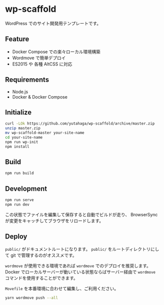 # wp-scaffold
WordPress でのサイト開発用テンプレートです。

## Feature

* Docker Compose での楽々ローカル環境構築
* Wordmove で簡単デプロイ
* ES2015 や 各種 AltCSS に対応

## Requirements

* Node.js
* Docker & Docker Compose

## Initialize

```sh
curl -LOk https://github.com/yutahaga/wp-scaffold/archive/master.zip
unzip master.zip
mv wp-scaffold-master your-site-name
cd your-site-name
npm run wp-init
npm install
```

## Build

```sh
npm run build
```

## Development

```sh
npm run serve
npm run dev
```

この状態でファイルを編集して保存すると自動でビルドが走り、
BrowserSync が変更をキャッチしてブラウザをリロードします。

## Deploy
`public/` がドキュメントルートになります。
`public/` をルートディレクトリにして git で管理するのがオススメです。

`wordmove` が使用できる環境であれば `wordmove` でのデプロイを推奨します。
Docker でローカルサーバーが動いている状態ならばサーバー経由で `wordmove` コマンドを使用することができます。

`Movefile` を本番環境に合わせて編集し、ご利用ください。

```sh
yarn wordmove push --all
```
